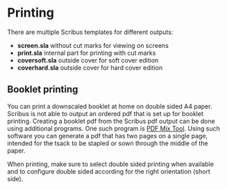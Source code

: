 <!--
SPDX-FileCopyrightText: 2024 Nico Rikken <nico.rikken@fsfe.org>

SPDX-License-Identifier: CC-BY-SA-4.0
-->

# Printing

There are multiple Scribus templates for different outputs:

- **screen.sla** without cut marks for viewing on screens
- **print.sla** internal part for printing with cut marks
- **coversoft.sla** outside cover for soft cover edition
- **coverhard.sla** outside cover for hard cover edition

## Booklet printing

You can print a downscaled booklet at home on double sided A4 paper. Scribus is
not able to output an ordered pdf that is set up for booklet printing.
Creating a booklet pdf from the Scribus pdf output can be done using additional
programs. One such program is [PDF Mix Tool](https://scarpetta.eu/pdfmixtool/).
Using such software you can generate a pdf that has two pages on a single page,
intended for the tsack to be stapled or sown through the middle of the paper.

When printing, make sure to select double sided printing when available and to
configure double sided according for the right orientation (short side).
